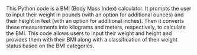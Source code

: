 This Python code is a BMI (Body Mass Index) calculator. It prompts the user to input their weight in pounds (with an option for additional ounces) and their height in feet (with an option for additional inches). Then it converts these measurements into kilograms and meters, respectively, to calculate the BMI.
This code allows users to input their weight and height and provides them with their BMI along with a classification of their weight status based on the BMI categories.
